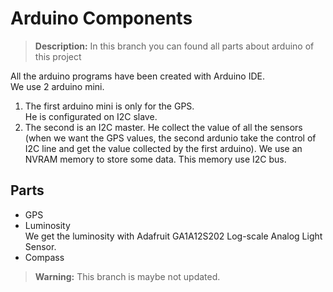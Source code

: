 # Arduino Components
> **Description:** In this branch you can found all parts about arduino of this project 

All the arduino programs have been created with Arduino IDE.   
We use 2 arduino mini.   
1. The first arduino mini is only for the GPS.    
He is configurated on I2C slave.
2. The second is an I2C master. He collect the value of all the sensors (when we want the GPS values, the second ardunio take the control of I2C line and get the value collected by the first arduino).
We use an NVRAM memory to store some data. This memory use I2C bus.
## Parts
* GPS
* Luminosity   
We get the luminosity with Adafruit GA1A12S202 Log-scale Analog Light Sensor.
* Compass

> **Warning:** This branch is maybe not updated.
